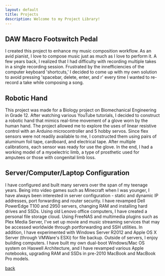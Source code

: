 ```yaml
---
layout: default
title: Projects
description: Welcome to my Project Library!
---
```


## DAW Macro Footswitch Pedal 
I created this project to enhance my music composition workflow. As an avid pianist, I love to compose music just as much as I love to perform it. A few years back, I realized that I had difficulty with recording multiple takes in a single recording session. Frustrated by the innefficiencies of the computer keyboard 'shortcuts,' I decided to come up with my own solution to avoid pressing 'spacebar, delete, enter, and r' every time I wanted to re-record a take while composing a song.

## Robotic Hand
This project was made for a Biology project on Biomechanical Engineering in Grade 12. After watching various YouTube tutorials, I decided to construct a robotic hand that mimics real-time movement of a glove worn by the human hand. The project allowed me to explore the uses of linear resistive control with an Arduino microcontroller and 5 hobby servos. Since flex sensors were not readily available to me, I constructed them using pairs of aluminum foil tape, cardboard, and electrical tape. After multiple calibrations, each sensor was ready for use the glove. In the end, I had a working model of a myoelectric limb, a type of prosthetic used for amputees or those with congenital limb loss.

## Server/Computer/Laptop Configuration
I have configured and built many servers over the span of my teenage years. Being into video games such as Minecraft when I was younger, I have always been interested in server configuration - static and dynamic IP addresses, port forwarding and router security. I have revamped Dell PowerEdge T100 and 2950 servers, changing RAM and installing hard drives and SSDs. Using old Lenovo office computers, I have created a personal file storage cloud. Using FreeNAS and multimedia plugins such as Plex Media Server, I've set up movie and music streaming services that may be accessed worldwide through portforwarding and SSH utilities. In addition, I have experimented with Windows Server R2012 and Apple OS X Server (through VMWare's ESXi) for file backup. 
Outside of servers, I enjoy building computers. I have built my own dual-boot Windows/Mac OS system on Haswell Architecture, and I have revamped various Apple notebooks, upgrading RAM and SSDs in pre-2010 MacBook and MacBook Pro models. 

[back](./)
